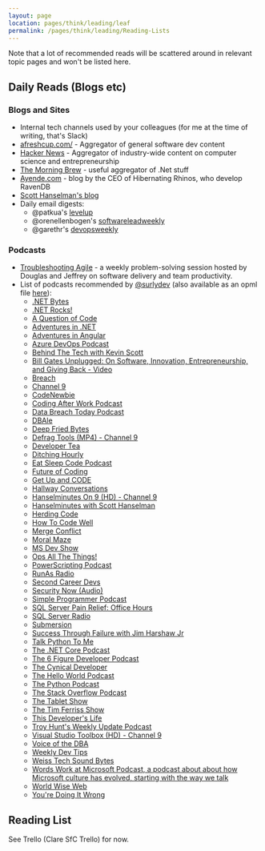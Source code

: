 ```yaml
---
layout: page
location: pages/think/leading/leaf
permalink: /pages/think/leading/Reading-Lists
---
```


Note that a lot of recommended reads will be scattered around in relevant topic pages and won't be listed here.

## Daily Reads (Blogs etc)

### Blogs and Sites

- Internal tech channels used by your colleagues (for me at the time of writing, that's Slack) 
- [afreshcup.com/](https://afreshcup.com/) - Aggregator of general software dev content
- [Hacker News](https://news.ycombinator.com/) - Aggregator of industry-wide content on computer science and entrepreneurship
- [The Morning Brew](http://blog.cwa.me.uk) - useful aggregator of .Net stuff
- [Ayende.com](https://ayende.com/blog/) - blog by the CEO of Hibernating Rhinos, who develop RavenDB
- [Scott Hanselman's blog](https://hanselman.com/blog/)
- Daily email digests:
    - @patkua's [levelup](http://levelup.patkua.com)
    - @orenellenbogen's [softwareleadweekly](https://softwareleadweekly.com)
    - @garethr's [devopsweekly](http://devopsweekly.com)

### Podcasts

- [Troubleshooting Agile](https://conversationaltransformation.com/troubleshooting-agile-podcast/) - a weekly problem-solving session hosted by Douglas and Jeffrey on software delivery and team productivity.
- List of podcasts recommended by [@surlydev](https://twitter.com/surlydev) (also available as an opml file [here](/resources/recommended_podcasts.opml)):
	- [.NET Bytes](https://www.dotnetbytes.fm/rss.xml)
	- [.NET Rocks!](http://feeds.feedburner.com/netRocksFullMp3Downloads)
	- [A Question of Code](https://feeds.transistor.fm/a-question-of-code)
	- [Adventures in .NET](https://feeds.feedwrench.com/AdventuresInDotNet.rss)
	- [Adventures in Angular](http://feeds.feedwrench.com/AdventuresInAngular.rss)
	- [Azure DevOps Podcast](http://azuredevopspodcast.clear-measure.com/rss)
	- [Behind The Tech with Kevin Scott](http://behindthetech.mpsn.libsynpro.com/rss)
	- [Bill Gates Unplugged: On Software, Innovation, Entrepreneurship, and Giving Back - Video](https://deimos.apple.com/WebObjects/Core.woa/GetRSS/washington-public-dz.7171378026.07171378028?U=http%3A%2F%2Fwww.uwtv.org%2Fpodcasts%2Fdynamic_uwitunes.aspx%3Ffid%3D5204%26type%3D2)
	- [Breach](https://www.omnycontent.com/d/playlist/aaea4e69-af51-495e-afc9-a9760146922b/2e15f508-8c30-4175-a9de-aac50171d7b2/6f7e8fd1-2b47-45fc-9459-aac50171d7bc/podcast.rss)
	- [Channel 9](https://channel9.msdn.com/Feeds/RSS/mp3)
	- [CodeNewbie](http://feeds.podtrac.com/q8s8ba9YtM6r)
	- [Coding After Work Podcast](https://codingafterwork.libsyn.com/rss)
	- [Data Breach Today Podcast](http://www.databreachtoday.com/itunes_rss_podcasts.php)
	- [DBAle](https://redgate.libsyn.com/rss)
	- [Deep Fried Bytes](http://feeds.feedburner.com/deepfriedbytes)
	- [Defrag Tools (MP4) - Channel 9](https://channel9.msdn.com/Shows/Defrag-Tools/feed/mp4)
	- [Developer Tea](https://feeds.simplecast.com/dLRotFGk)
	- [Ditching Hourly](https://feeds.transistor.fm/ditching-hourly)
	- [Eat Sleep Code Podcast](http://feeds.feedburner.com/esc-podcast)
	- [Future of Coding](https://www.omnycontent.com/d/playlist/c4157e60-c7f8-470d-b13f-a7b30040df73/564f493f-af32-4c48-862f-a7b300e4df49/ac317852-8807-44b8-8eff-a7b300e4df52/podcast.rss)
	- [Get Up and CODE](https://getupandcode1.libsyn.com/rss)
	- [Hallway Conversations](http://feeds.feedburner.com/HallwayConversationsPodcastEpisodes)
	- [Hanselminutes On 9 (HD) - Channel 9](http://s.ch9.ms/Shows/HanselminutesOn9/feed/mp4high)
	- [Hanselminutes with Scott Hanselman](https://feeds.simplecast.com/gvtxUiIf)
	- [Herding Code](http://feeds.feedburner.com/herdingcode)
	- [How To Code Well](https://anchor.fm/s/2d0cded8/podcast/rss)
	- [Merge Conflict](https://feeds.fireside.fm/mergeconflict/rss)
	- [Moral Maze](https://podcasts.files.bbci.co.uk/b006qk11.rss)
	- [MS Dev Show](https://msdevshow.libsyn.com/rss)
	- [Ops All The Things!](http://opsallthethings.s3-website-us-east-1.amazonaws.com/podcast.xml)
	- [PowerScripting Podcast](https://powerscripting.libsyn.com/rss)
	- [RunAs Radio](http://feeds.feedburner.com/RunasRadio)
	- [Second Career Devs](http://feeds.soundcloud.com/users/soundcloud:users:332558027/sounds.rss)
	- [Security Now (Audio)](https://feeds.twit.tv/sn.xml)
	- [Simple Programmer Podcast](https://simpleprogrammer.libsyn.com/rss)
	- [SQL Server Pain Relief: Office Hours](http://brentozarunlimited.libsyn.com/rss)
	- [SQL Server Radio](http://madeirasqlserverradio.libsyn.com/rss)
	- [Submersion](http://feeds.soundcloud.com/users/soundcloud:users:405505446/sounds.rss)
	- [Success Through Failure with Jim Harshaw Jr](https://jimharshaw.libsyn.com/rss)
	- [Talk Python To Me](https://talkpython.fm/episodes/rss)
	- [The .NET Core Podcast](https://thedotnetcorepodcast.libsyn.com/rss)
	- [The 6 Figure Developer Podcast](http://6figuredev.com/feed/podcast)
	- [The Cynical Developer](https://cynicaldeveloper.libsyn.com/rss)
	- [The Hello World Podcast](https://hwpod.libsyn.com/rss)
	- [The Python Podcast](https://www.podcastinit.com/feed/mp3/)
	- [The Stack Overflow Podcast](https://stackoverflow.blog/podcasts/?feed=podcast)
	- [The Tablet Show](http://www.pwop.com/feed.aspx?show=thetabletshow)
	- [The Tim Ferriss Show](https://rss.art19.com/tim-ferriss-show)
	- [This Developer's Life](http://feeds.feedburner.com/ThisDevelopersLife)
	- [Troy Hunt's Weekly Update Podcast](https://www.omnycontent.com/d/playlist/1439345f-6152-486d-a9c2-a6bf0067f2b7/3ba9af7f-3bfb-48fd-aae7-a6bf00689c10/fde26e49-9fb8-457d-8f16-a6bf00696676/podcast.rss)
	- [Visual Studio Toolbox (HD) - Channel 9](https://origin.ch9.ms/Shows/Visual-Studio-Toolbox/feed/mp4high)
	- [Voice of the DBA](http://voiceofthedba.wordpress.com/feed/)
	- [Weekly Dev Tips](https://feeds.simplecast.com/W8bGHhCA)
	- [Weiss Tech Sound Bytes](http://feeds.soundcloud.com/users/soundcloud:users:48468118/sounds.rss)
	- [Words Work at Microsoft Podcast, a podcast about about how Microsoft culture has evolved, starting with the way we talk](http://feeds.soundcloud.com/users/soundcloud:users:344287550/sounds.rss)
	- [World Wise Web](https://podcasts.files.bbci.co.uk/w13xttzz.rss)
	- [You're Doing It Wrong](https://podcasts.files.bbci.co.uk/b09v3gwk.rss)


## Reading List

See Trello (Clare SfC Trello) for now.